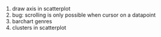 1. draw axis in scatterplot
2. bug: scrolling is only possible when cursor on a datapoint
3. barchart genres
4. clusters in scatterplot